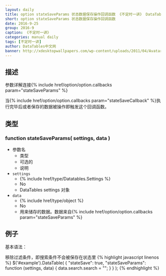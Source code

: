 ```yaml
---
layout: daily
title: option stateSaveParams 状态数据保存操作回调函数 《不定时一讲》 DataTables中文网
short: option stateSaveParams 状态数据保存操作回调函数
date: 2016-9-25
group: 2016-9
caption: 《不定时一讲》
categories: manual daily
tags: [不定时一讲]
author: DataTables中文网
banner: http://xdesktopwallpapers.com/wp-content/uploads/2011/04/Avatar-Movie-Poster.jpg
---
```


## 描述
参数详解连接{% include href/option/option.callbacks param="stateSaveParams" %}

当{% include href/option/option.callbacks param="stateSaveCallback" %}执行完毕后或者保存的数据被操作即触发这个回调函数。
<!--more-->

## 类型

### function stateSaveParams( settings, data )

- 参数名
    - 类型
    - 可选的
    - 说明
- `settings`
    - {% include href/type/Datatables.Settings %}
    - No
    - DataTables settings 对象
- `data`
    - {% include href/type/object %}
    - No
    - 用来储存的数据。数据来自{% include href/option/option.callbacks param="stateSaveParams" %}


## 例子
基本语法：

移除过滤条件，即搜索条件不会被保存在状态里
{% highlight javascript linenos %}
$('#example').DataTable( {
  "stateSave": true,
  "stateSaveParams": function (settings, data) {
    data.search.search = "";
  }
} );
{% endhighlight %}
